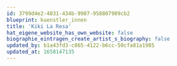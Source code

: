 ```yaml
---
id: 3799d4e2-4831-434b-9907-958807909cb2
blueprint: kuenstler_innen
title: 'Kiki La Resa'
hat_eigene_website_has_own_website: false
biographie_eintragen_create_artist_s_biography: false
updated_by: b1a43fd3-c865-4122-b6cc-50cfa81a1985
updated_at: 1658147135
---
```

